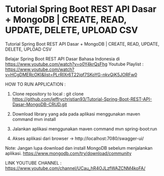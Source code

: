 # Tutorial Spring Boot REST API Dasar + MongoDB | CREATE, READ, UPDATE, DELETE, UPLOAD CSV
Tutorial Spring Boot REST API Dasar + MongoDB | CREATE, READ, UPDATE, DELETE, UPLOAD CSV

Belajar Spring Boot REST API Dasar Bahasa Indonesia di https://www.youtube.com/watch?v=o0Y4krQsFhg
Youtube Playlist : https://www.youtube.com/watch?v=HCgDMERcOKI&list=PLrRIXr6T22jqf7SKoYG-nkvQjK5JORFw0


HOW TO RUN APPLICATION : 

1. Clone repository to local :
git clone https://github.com/jeffrychristian93/Tutorial-Spring-Boot-REST-API-Dasar-MongoDB-CRUD.git

2. Download library yang ada pada aplikasi menggunakan maven command
mvn install

3. Jalankan aplikasi menggunakan maven command
mvn spring-boot:run

4. Akses aplikasi dari browser -> http://localhost:7080/swagger-ui/


Note: Jangan lupa download dan install MongoDB sebelum menjalankan aplikasi.
https://www.mongodb.com/try/download/community

LINK YOUTUBE CHANNEL : https://www.youtube.com/channel/UCau_hR4OJLzfWAZCNM4koFA/
